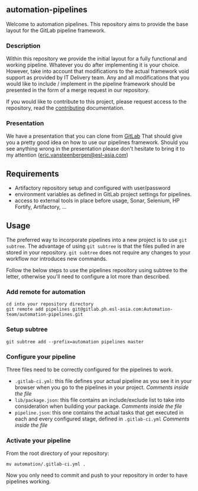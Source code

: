 ## automation-pipelines

Welcome to automation pipelines. This repository aims to provide the base
layout for the GitLab pipeline framework.

### Description
Within this repository we provide the initial layout for a fully functional
and working pipeline. Whatever you do after implementing it is your choice.
However, take into account that modifications to the actual framework
void support as provided by IT Delivery team.
Any and all modifications that you would like to include / implement in
the pipeline framework should be presented in the form of a merge request
in our repository.

If you would like to contribute to this project, please request access
to the repository, read the [contributing](./CONTRIBUTING.md) documentation.

### Presentation
We have a presentation that you can clone from [GitLab](https://gitlab.ph.esl-asia.com/Automation-team/pipelines-introduction)
That should give you a pretty good idea on how to use our pipelines
framework. Should you see anything wrong in the presentation please don't
hesitate to bring it to my attention (eric.vansteenbergen@esl-asia.com)

## Requirements
* Artifactory repository setup and configured with user/password
* environment variables as defined in GitLab project settings for pipelines.
* access to external tools in place before usage, Sonar, Selenium, HP
Fortify, Artifactory, ...

## Usage
The preferred way to incorporate pipelines into a new project is to use
`git subtree`. The advantage of using `git subtree` is that the files
pulled in are stored in your repository. `git subtree` does not require
any changes to your workflow nor introduces new commands.

Follow the below steps to use the pipelines repository using subtree to
the letter, otherwise you'll need to configure a lot more than described.
### Add remote for automation
```
cd into your repository directory
git remote add pipelines git@gitlab.ph.esl-asia.com:Automation-team/automation-pipelines.git
```
### Setup subtree
```
git subtree add --prefix=automation pipelines master
```

### Configure your pipeline
Three files need to be correctly configured for the pipelines to work.

* `.gitlab-ci.yml`: this file defines your actual pipeline as you see it in
your browser when you go to the pipelines in your project. *Comments inside
the file*
* `lib/package.json`: this file contains an include/exclude list to take into
consideration when building your package. *Comments inside
the file*
* `pipeline.json`: this one contains the actual tasks that get executed
in each and every configured stage, defined in `.gitlab-ci.yml` *Comments inside
the file*

### Activate your pipeline
From the root directory of your repository:
```
mv automation/.gitlab-ci.yml .
```

Now you only need to commit and push to your repository in order to have
pipelines working.
